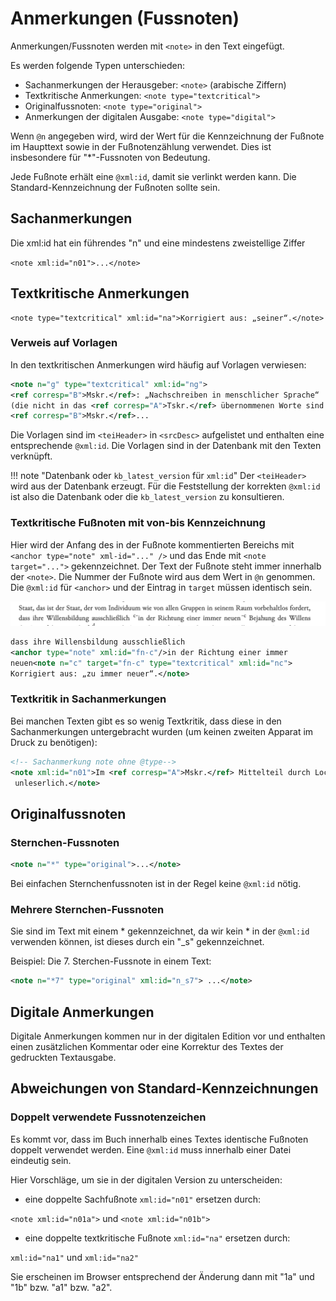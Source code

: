 # Anmerkungen (Fussnoten)

Anmerkungen/Fussnoten werden mit `<note>` in den Text eingefügt.

Es werden folgende Typen unterschieden:

- Sachanmerkungen der Herausgeber: `<note>` (arabische Ziffern)
- Textkritische Anmerkungen: `<note type="textcritical">`
- Originalfussnoten: `<note type="original">`
- Anmerkungen der digitalen Ausgabe: `<note type="digital">`

<!-- Fussnoten: @place entfernen-->

Wenn `@n` angegeben wird, wird der Wert für die Kennzeichnung der Fußnote im Haupttext sowie in der Fußnotenzählung verwendet. Dies ist insbesondere für "*"-Fussnoten von Bedeutung.

Jede Fußnote erhält eine `@xml:id`, damit sie verlinkt werden kann. Die Standard-Kennzeichnung der Fußnoten sollte sein.

## Sachanmerkungen

Die xml:id hat ein führendes "n" und eine mindestens zweistellige Ziffer

`<note xml:id="n01">...</note>`

## Textkritische Anmerkungen

```
<note type="textcritical" xml:id="na">Korrigiert aus: „seiner“.</note>
```

### Verweis auf Vorlagen
In den textkritischen Anmerkungen wird häufig auf Vorlagen verwiesen:

```xml
<note n="g" type="textcritical" xml:id="ng"> 
<ref corresp="B">Mskr.</ref>: „Nachschreiben in menschlicher Sprache“ 
(die nicht in das <ref corresp="A">Tskr.</ref> übernommenen Worte sind im 
<ref corresp="B">Mskr.</ref>...
```

Die Vorlagen sind im `<teiHeader>` in `<srcDesc>` aufgelistet und enthalten eine entsprechende `@xml:id`. Die Vorlagen sind in der Datenbank mit den Texten verknüpft.

!!! note "Datenbank oder `kb_latest_version` für `xml:id`"
    Der `<teiHeader>` wird aus der Datenbank erzeugt. Für die Feststellung der korrekten `@xml:id` ist also die Datenbank oder die `kb_latest_version` zu konsultieren.

### Textkritische Fußnoten mit von-bis Kennzeichnung

Hier wird der Anfang des in der Fußnote kommentierten Bereichs mit `<anchor type="note" xml-id="..." />` und das Ende mit `<note target="...">` gekennzeichnet. Der Text der Fußnote steht immer innerhalb der `<note>`. Die Nummer der Fußnote wird aus dem Wert in `@n` genommen. Die `@xml:id` für `<anchor>` und der Eintrag in `target` müssen identisch sein. 

![Textkritische Anmerkung mit von-bis](images/anmerkungen-01.png)

```xml
dass ihre Willensbildung ausschließlich 
<anchor type="note" xml:id="fn-c"/>in der Richtung einer immer 
neuen<note n="c" target="fn-c" type="textcritical" xml:id="nc"> 
Korrigiert aus: „zu immer neuer“.</note>
```
### Textkritik in Sachanmerkungen
Bei manchen Texten gibt es so wenig Textkritik, dass diese in den Sachanmerkungen untergebracht wurden (um keinen zweiten Apparat im Druck zu benötigen):

```xml
<!-- Sachanmerkung note ohne @type-->
<note xml:id="n01">Im <ref corresp="A">Mskr.</ref> Mittelteil durch Lochung
 unleserlich.</note>
```

## Originalfussnoten

### Sternchen-Fussnoten

```xml
<note n="*" type="original">...</note>
```

Bei einfachen Sternchenfussnoten ist in der Regel keine `@xml:id` nötig.

### Mehrere Sternchen-Fussnoten

Sie sind im Text mit einem * gekennzeichnet, da wir kein * in der `@xml:id` verwenden können, ist dieses durch ein "_s" gekennzeichnet. 

Beispiel: Die 7. Sterchen-Fussnote in einem Text:
```xml
<note n="*7" type="original" xml:id="n_s7"> ...</note>
```

## Digitale Anmerkungen

Digitale Anmerkungen kommen nur in der digitalen Edition vor und enthalten einen zusätzlichen Kommentar oder eine Korrektur des Textes der gedruckten Textausgabe.

## Abweichungen von Standard-Kennzeichnungen
 
### Doppelt verwendete Fussnotenzeichen

Es kommt vor, dass im Buch innerhalb eines Textes identische Fußnoten doppelt verwendet werden. Eine `@xml:id` muss innerhalb einer Datei eindeutig sein.
 
Hier Vorschläge, um sie in der digitalen Version zu unterscheiden:

- eine doppelte Sachfußnote `xml:id="n01"`
  ersetzen durch: 

`<note xml:id="n01a">` und `<note xml:id="n01b">` 

- eine doppelte textkritische Fußnote `xml:id="na"`
  ersetzen durch: 

`xml:id="na1"` und `xml:id="na2"`

Sie erscheinen im Browser entsprechend der Änderung dann mit "1a" und "1b"  bzw. "a1" bzw. "a2".
  

